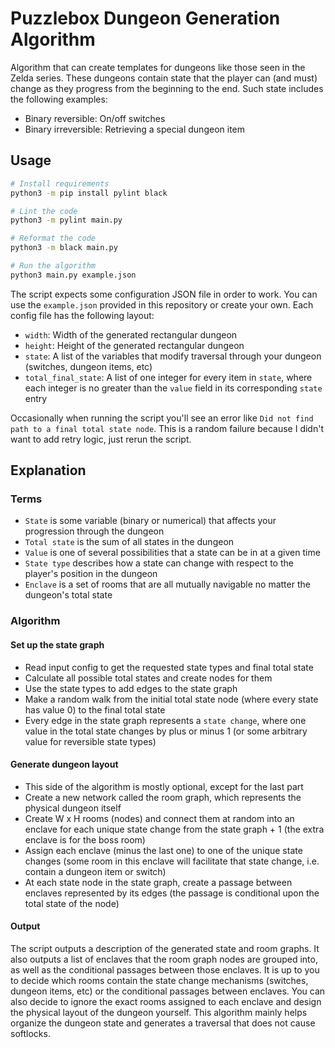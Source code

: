 # Puzzlebox Dungeon Generation Algorithm
Algorithm that can create templates for dungeons like those seen in the Zelda series.
These dungeons contain state that the player can (and must) change as they progress from the beginning to the end.
Such state includes the following examples:
- Binary reversible: On/off switches
- Binary irreversible: Retrieving a special dungeon item

## Usage

```bash
# Install requirements
python3 -m pip install pylint black

# Lint the code
python3 -m pylint main.py

# Reformat the code
python3 -m black main.py

# Run the algorithm
python3 main.py example.json
```

The script expects some configuration JSON file in order to work.
You can use the `example.json` provided in this repository or create your own.
Each config file has the following layout:
- `width`: Width of the generated rectangular dungeon
- `height`: Height of the generated rectangular dungeon
- `state`: A list of the variables that modify traversal through your dungeon (switches, dungeon items, etc)
- `total_final_state`: A list of one integer for every item in `state`, where each integer is no greater than the `value` field in its corresponding `state` entry

Occasionally when running the script you'll see an error like `Did not find path to a final total state node`.
This is a random failure because I didn't want to add retry logic, just rerun the script.

## Explanation
### Terms
- `State` is some variable (binary or numerical) that affects your progression through the dungeon
- `Total state` is the sum of all states in the dungeon
- `Value` is one of several possibilities that a state can be in at a given time
- `State type` describes how a state can change with respect to the player's position in the dungeon
- `Enclave` is a set of rooms that are all mutually navigable no matter the dungeon's total state

### Algorithm

#### Set up the state graph
- Read input config to get the requested state types and final total state
- Calculate all possible total states and create nodes for them
- Use the state types to add edges to the state graph
- Make a random walk from the initial total state node (where every state has value 0) to the final total state
- Every edge in the state graph represents a `state change`, where one value in the total state changes by plus or minus 1 (or some arbitrary value for reversible state types)

#### Generate dungeon layout
- This side of the algorithm is mostly optional, except for the last part
- Create a new network called the room graph, which represents the physical dungeon itself 
- Create W x H rooms (nodes) and connect them at random into an enclave for each unique state change from the state graph + 1 (the extra enclave is for the boss room)
- Assign each enclave (minus the last one) to one of the unique state changes (some room in this enclave will facilitate that state change, i.e. contain a dungeon item or switch)
- At each state node in the state graph, create a passage between enclaves represented by its edges (the passage is conditional upon the total state of the node)

#### Output
The script outputs a description of the generated state and room graphs.
It also outputs a list of enclaves that the room graph nodes are grouped into, as well as the conditional passages between those enclaves.
It is up to you to decide which rooms contain the state change mechanisms (switches, dungeon items, etc) or the conditional passages between enclaves.
You can also decide to ignore the exact rooms assigned to each enclave and design the physical layout of the dungeon yourself.
This algorithm mainly helps organize the dungeon state and generates a traversal that does not cause softlocks.
